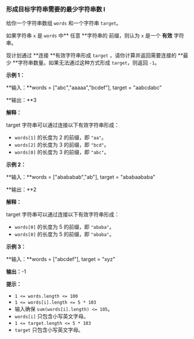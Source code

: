 ### 形成目标字符串需要的最少字符串数 I ###
给你一个字符串数组 `words` 和一个字符串 `target`。

如果字符串 `x` 是 `words` 中** 任意 **字符串的 前缀，则认为 `x` 是一个 **有效** 字符串。

现计划通过 **连接 **有效字符串形成 `target` ，请你计算并返回需要连接的 **最少 **字符串数量。如果无法通过这种方式形成 `target`，则返回 `-1`。



**示例 1：**

**输入：**words = ["abc","aaaaa","bcdef"], target = "aabcdabc"

**输出：**3

**解释：**

target 字符串可以通过连接以下有效字符串形成：

* `words[1]` 的长度为 2 的前缀，即 `"aa"`。
* `words[2]` 的长度为 3 的前缀，即 `"bcd"`。
* `words[0]` 的长度为 3 的前缀，即 `"abc"`。

**示例 2：**

**输入：**words = ["abababab","ab"], target = "ababaababa"

**输出：**2

**解释：**

target 字符串可以通过连接以下有效字符串形成：

* `words[0]` 的长度为 5 的前缀，即 `"ababa"`。
* `words[0]` 的长度为 5 的前缀，即 `"ababa"`。

**示例 3：**

**输入：**words = ["abcdef"], target = "xyz"

**输出：**-1




**提示：**

* `1 <= words.length <= 100`
* `1 <= words[i].length <= 5 * 103`
* 输入确保 `sum(words[i].length) <= 105`。
* `words[i]` 只包含小写英文字母。
* `1 <= target.length <= 5 * 103`
* `target` 只包含小写英文字母。

